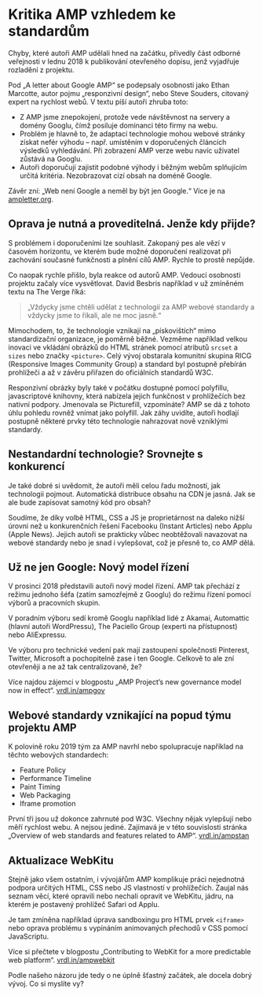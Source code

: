 # Kritika AMP vzhledem ke standardům 

Chyby, které autoři AMP udělali hned na začátku, přivedly část odborné veřejnosti v lednu 2018 k  publikování otevřeného dopisu, jenž vyjadřuje rozladění z projektu.

Pod „A letter about Google AMP“ se podepsaly osobnosti jako Ethan Marcotte, autor pojmu „responzivní design“, nebo Steve Souders, citovaný expert na rychlost webů. V textu píší autoři zhruba toto:

* Z AMP jsme znepokojení, protože vede návštěvnost na servery a domény Googlu, čímž posiluje dominanci této firmy na webu.
* Problém je hlavně to, že adaptací technologie mohou webové stránky získat nefér výhodu – např. umístěním v doporučených článcích výsledků vyhledávání. Při zobrazení AMP verze webu navíc uživatel zůstává na Googlu.
* Autoři doporučují zajistit podobné výhody i běžným webům splňujícím určitá kritéria. Nezobrazovat cizí obsah na doméně Google.

Závěr zní: „Web není Google a neměl by být jen Google.“  Více je na [ampletter.org](http://ampletter.org/).

## Oprava je nutná a proveditelná. Jenže kdy přijde?

S problémem i doporučeními lze souhlasit. Zakopaný pes ale vězí v časovém horizontu, ve kterém bude možné doporučení realizovat při zachování současné funkčnosti a plnění cílů AMP. Rychle to prostě nepůjde.

Co naopak rychle přišlo, byla reakce od autorů AMP. Vedoucí osobnosti projektu začaly více vysvětlovat. David Besbris například v už zmíněném textu na The Verge říká:

> „Vždycky jsme chtěli udělat z technologií za AMP webové standardy a vždycky jsme to říkali, ale ne moc jasně.“

Mimochodem, to, že technologie vznikají na „pískovištích“ mimo standardizační organizace, je poměrně běžné. Vezměme například velkou inovaci ve vkládání obrázků do HTML stránek pomocí atributů `srcset` a `sizes` nebo značky `<picture>`. Celý vývoj obstarala komunitní skupina RICG (Responsive Images Community Group) a standard byl postupně přebírán prohlížeči a až v závěru přiřazen do oficiálních standardů W3C.

Responzivní obrázky byly také v počátku dostupné pomocí polyfillu, javascriptové knihovny, která nabízela jejich funkčnost v prohlížečích bez nativní podpory. Jmenovala se Picturefill, vzpomínáte? AMP se dá z tohoto úhlu pohledu rovněž vnímat jako polyfill. Jak záhy uvidíte, autoři hodlají postupně některé prvky této technologie nahrazovat nově vzniklými standardy.

## Nestandardní technologie? Srovnejte s konkurencí

Je také dobré si uvědomit, že autoři měli celou řadu možností, jak technologii pojmout. Automatická distribuce obsahu na CDN je jasná. Jak se ale bude zapisovat samotný kód pro obsah?

Soudíme, že díky volbě HTML, CSS a JS je proprietárnost na daleko nižší úrovni než u konkurenčních řešení Facebooku (Instant Articles) nebo Applu (Apple News). Jejich autoři se prakticky vůbec neobtěžovali navazovat na webové standardy nebo je snad i vylepšovat, což je přesně to, co AMP dělá.

## Už ne jen Google: Nový model řízení

V prosinci 2018 představili autoři nový model řízení. AMP tak přechází z režimu jednoho šéfa (zatím samozřejmě z Googlu) do režimu řízení pomocí výborů a pracovních skupin.

V poradním výboru sedí kromě Googlu například lidé z Akamai, Automattic (hlavní autoři WordPressu), The Paciello Group (experti na přístupnost) nebo AliExpressu.

Ve výboru pro technické vedení pak mají zastoupení společnosti Pinterest, Twitter, Microsoft a pochopitelně zase i ten Google. Celkově to ale zní otevřeněji a ne až tak centralizovaně, že?

Více najdou zájemci v blogpostu „AMP Project’s new governance model now in effect“. [vrdl.in/ampgov](https://amphtml.wordpress.com/2018/11/30/amp-projects-new-governance-model-now-in-effect/)

## Webové standardy vznikající na popud týmu projektu AMP

K polovině roku 2019 tým za AMP navrhl nebo spolupracuje například na těchto webových standardech:

* Feature Policy
* Performance Timeline
* Paint Timing
* Web Packaging
* Iframe promotion

První tři jsou už dokonce zahrnuté pod W3C. Všechny nějak vylepšují nebo měří rychlost webu. A nejsou jediné. Zajímavá je v této souvislosti stránka „Overview of web standards and features related to AMP“. [vrdl.in/ampstan](https://github.com/ampproject/amphtml/blob/master/contributing/web-standards-related-to-amp.md)

## Aktualizace WebKitu

Stejně jako všem ostatním, i vývojářům AMP komplikuje práci nejednotná podpora určitých HTML, CSS nebo JS vlastností v prohlížečích. Zaujal nás seznam věcí, které opravili nebo nechali opravit ve WebKitu, jádru, na kterém je postavený prohlížeč Safari od Applu.

Je tam zmíněna například úprava sandboxingu pro HTML prvek `<iframe>` nebo oprava problému s vypínáním animovaných přechodů v CSS pomocí JavaScriptu.

Více si přečtete v blogpostu „Contributing to WebKit for a more predictable web platform“. [vrdl.in/ampwebkit](https://amphtml.wordpress.com/2018/12/06/contributing-to-webkit-for-a-more-predictable-web-platform/)

Podle našeho názoru jde tedy o ne úplně šťastný začátek, ale docela dobrý vývoj. Co si myslíte vy?
